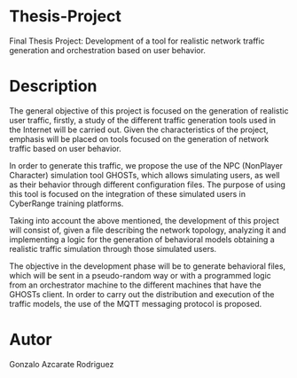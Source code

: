# Thesis-Project
Final Thesis Project: Development of a tool for realistic network traffic generation and orchestration based on user behavior.
# Description
The general objective of this project is focused on the generation of realistic user traffic, 
firstly, a study of the different traffic generation tools used in the Internet will be carried out. 
Given the characteristics of the project, emphasis will be placed on tools focused on the generation of network traffic based on user behavior.

In order to generate this traffic, we propose the use of the NPC (NonPlayer Character) simulation tool GHOSTs, which allows simulating users, as well as their behavior through different configuration files. The purpose of using this tool is focused on the integration of these simulated users in CyberRange training platforms.

Taking into account the above mentioned, the development of this project will consist of, given a file describing the network topology, analyzing it and implementing a logic for the generation of behavioral models obtaining a realistic traffic simulation through those simulated users.

The objective in the development phase will be to generate behavioral files, which will be sent in a pseudo-random way or with a programmed logic from an orchestrator machine to the different machines that have the GHOSTs client. In order to carry out the distribution and execution of the traffic models, the use of the MQTT messaging protocol is proposed.
# Autor
Gonzalo Azcarate Rodriguez
